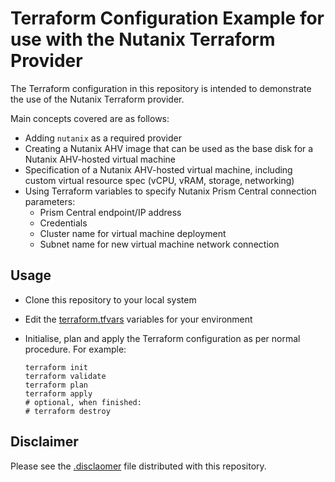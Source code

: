 # Terraform Configuration Example for use with the Nutanix Terraform Provider

The Terraform configuration in this repository is intended to demonstrate the use of the Nutanix Terraform provider.

Main concepts covered are as follows:

- Adding `nutanix` as a required provider
- Creating a Nutanix AHV image that can be used as the base disk for a Nutanix AHV-hosted virtual machine
- Specification of a Nutanix AHV-hosted virtual machine, including custom virtual resource spec (vCPU, vRAM, storage, networking)
- Using Terraform variables to specify Nutanix Prism Central connection parameters:
  - Prism Central endpoint/IP address
  - Credentials
  - Cluster name for virtual machine deployment
  - Subnet name for new virtual machine network connection

## Usage

- Clone this repository to your local system
- Edit the [terraform.tfvars](terraform.tfvars) variables for your environment
- Initialise, plan and apply the Terraform configuration as per normal procedure.  For example:

  ```
  terraform init
  terraform validate
  terraform plan
  terraform apply
  # optional, when finished:
  # terraform destroy
  ```

## Disclaimer

Please see the [.disclaomer](.disclaimer) file distributed with this repository.
